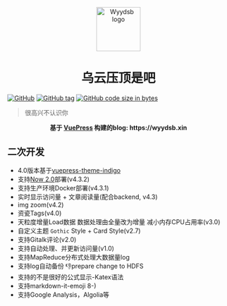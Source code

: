 <p align="center"><a href="https://wyydsb.xin" target="_blank" rel="noopener noreferrer"><img width="100" src="https://cdn.nlark.com/yuque/0/2018/png/104214/1534957905839-d580e42e-3899-4403-be32-c068e5c9eef4.png" alt="Wyydsb logo"></a></p>
<h1 align="center">乌云压顶是吧</h1>

[![GitHub](https://img.shields.io/github/license/iofu728/blog.svg?style=popout-square)](https://github.com/iofu728/blog//master/LICENSE)
[![GitHub tag](https://img.shields.io/github/tag/iofu728/blog.svg?style=popout-square)](https://github.com/iofu728/blog/releases)
[![GitHub code size in bytes](https://img.shields.io/github/languages/code-size/iofu728/blog.svg?style=popout-square)](https://github.com/iofu728/blog)

> 很高兴不认识你

<div align="center">
  <strong>
     基于 <a href="https://vuepress.vuejs.org/">VuePress</a> 构建的blog: https://wyydsb.xin
  </strong>
</div>


## 二次开发
* 4.0版本基于[vuepress-theme-indigo](https://github.com/yscoder/vuepress-theme-indigo)
* 支持[Now 2.0](https://zeit.co)部署(v4.3.2)
* 支持生产环境Docker部署(v4.3.1)
* 实时显示访问量 + 文章阅读量(配合backend, v4.3)
* img zoom(v4.2)
* 资瓷Tags(v4.0)
* 天粒度增量Load数据 数据处理由全量改为增量 减小内存CPU占用率(v3.0)
* 自定义主题 `Gothic` Style + Card Style(v2.7)
* 支持Gitalk评论(v2.0)
* 支持自动处理、并更新访问量(v1.0)
* 支持MapReduce分布式处理大数据量log
* 支持log自动备份 :-1:prepare change to HDFS
* 支持的不是很好的公式显示-Katex语法
* 支持markdown-it-emoji 8-)
* 支持Google Analysis，Algolia等<script/>自动部署
* 参考[`Nginx 调优`](https://wyydsb.xin/other/nginx.html), [`从日志中识别 Spider`](https://wyydsb.xin/other/spider.html) 进行反爬处理

## 开发指南

[Latest release 👉 ](https://github.com/iofu728/blog/releases)

```bash
# Dev
$ wget https://github.com/iofu728/blog/archive/v4.3.1.tar.gz
$ tar -zxvf v4.3.1.tar.gz
$ cd blog-4.3.1
$ yarn
$ yarn doc:dev

# Deploy
$ vim script/constant.sh  #Change Service Path
$ bash script/
```

### Docker

```bash
$ docker pull iofu728/blog:v4.3.1
$ docker pull iofu728/blog:backend-v4.3.1
```

### Backend
```bash
# mysql config
$ cp blog-backend/blog-repository/src/main/resources/application.yml.temple blog-backend/blog-repository/src/main/resources/application.yml

# gradle build
$ cd blog-backend
$ ./gradlew clean build -x test
$ nohup java -jar blog-collector/build/libs/blog-collector-4.3.0-SNAPSHOT.jar >> test.txt 2>&1 &
```

## 部署指南
```bash
.
├── README.md
├── blog-backend
│   ├── blog-collector
│   │   └── src
│   │       ├── main
│   │       │   ├── java
│   │       │   │   └── com.github.iofu728.blog.collector
│   │       │   │       ├── BlogCollectorApplicationContext.java
│   │       │   │       ├── bo
│   │       │   │       ├── collector
│   │       │   │       ├── consts
│   │       │   │       ├── filter
│   │       │   │       └── service
│   │       │   └── resources
│   │       └── test
│   ├── blog-repository
│   │   └── src
│   │       ├── main
│   │       │   ├── java
│   │       │   │   └── com.github.iofu728.blog.repository
│   │       │   │       ├── BlogRepositoryApplicationContext.java
│   │       │   │       ├── dataSource
│   │       │   │       ├── entity
│   │       │   │       ├── enums
│   │       │   │       ├── mapper
│   │       │   │       └── repository
│   │       │   └── resources
│   ├── build.gradle
│   ├── gradle.properties
│   ├── gradlew
│   ├── gradlew.bat
│   └── settings.gradle
├── script
│   ├── KPI.java                   // MapReduce prepare.java
│   ├── PersonVersion.java         // MapReduce Map&Reduce.java
│   ├── backup.sh                  // backup shell
│   ├── build.sh                   // build shell
│   ├── constant.sh                // Services Path *important 需设置(Need Set when you deploy)
│   ├── crontable.sh               // 每分钟调用pv.sh设置
│   ├── day.sh                     // 每日数据采集脚本  天粒度
└── └── pv.sh                      // pv计算及更新脚本 5s粒度
```

PS: 有一部分更新脚本放在[iofu728/spider-press](https://github.com/iofu728/spider-press)
